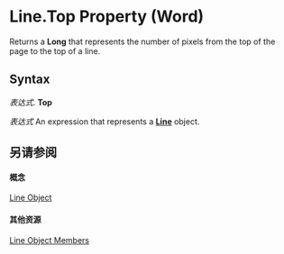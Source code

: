 
# Line.Top Property (Word)

Returns a  **Long** that represents the number of pixels from the top of the page to the top of a line.


## Syntax

 _表达式_. **Top**

 _表达式_ An expression that represents a **[Line](1fbc9a15-c677-0f79-4311-9e6de6fc1b27.md)** object.


## 另请参阅


#### 概念


[Line Object](1fbc9a15-c677-0f79-4311-9e6de6fc1b27.md)
#### 其他资源


[Line Object Members](http://msdn.microsoft.com/library/d5156270-fc08-afe4-0c42-9870c4f42eb3%28Office.15%29.aspx)